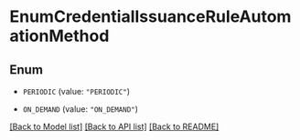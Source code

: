 # EnumCredentialIssuanceRuleAutomationMethod

## Enum


* `PERIODIC` (value: `"PERIODIC"`)

* `ON_DEMAND` (value: `"ON_DEMAND"`)


[[Back to Model list]](../README.md#documentation-for-models) [[Back to API list]](../README.md#documentation-for-api-endpoints) [[Back to README]](../README.md)


